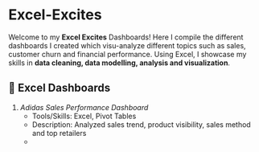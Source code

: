 # Excel-Excites
Welcome to my **Excel Excites** Dashboards! Here I compile the different dashboards I created which visu-analyze different topics such as sales, customer churn and financial performance.  Using Excel, I showcase my skills in **data cleaning, data modelling, analysis and visualization**.

## 🔹 Excel Dashboards
1. *Adidas Sales Performance Dashboard*  
   - Tools/Skills: Excel, Pivot Tables
   - Description: Analyzed sales trend, product visibility, sales method and top retailers
   - 
